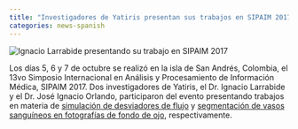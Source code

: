```yaml
---
title: "Investigadores de Yatiris presentan sus trabajos en SIPAIM 2017 en San Andrés, Colombia"
categories: news-spanish
---
```


<div class="image-post-container">
    <img src="/images/news/nacho_en_sipaim.jpg" title="Ignacio Larrabide presentando su trabajo en SIPAIM 2017" />
</div>

Los días 5, 6 y 7 de octubre se realizó en la isla de San Andrés, Colombia, el 13vo Simposio Internacional en Análisis y Procesamiento de Información Médica, SIPAIM 2017.
Dos investigadores de Yatiris, el Dr. Ignacio Larrabide y el Dr. José Ignacio Orlando, participaron del evento presentando trabajos en materia de [simulación de desviadores de flujo](https://www.spiedigitallibrary.org/conference-proceedings-of-spie/SIP300/0000/Sensitivity-of-flow-diverter-simulation-to-segmentation--preliminary-results/10.1117/12.2286328.short?SSO=1) y [segmentación de vasos sanguíneos en fotografías de fondo de ojo](https://www.spiedigitallibrary.org/conference-proceedings-of-spie/SIP300/0000/Retinal-blood-vessel-segmentation-in-high-resolution-fundus-photographs-using/10.1117/12.2283539.short), respectivamente.